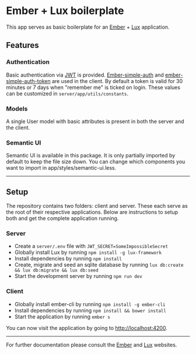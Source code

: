 # Ember + Lux boilerplate

This app serves as basic boilerplate for an [Ember](https://emberjs.com) + [Lux](https://github.com/postlight/lux) application.

## Features
### Authentication
Basic authentication via [JWT](https://jwt.io) is provided. [Ember-simple-auth](https://github.com/simplabs/ember-simple-auth) and [ember-simple-auth-token](https://github.com/jpadilla/ember-simple-auth-token) are used in the client. By default a token is valid for 30 minutes or 7 days when "remember me" is ticked on login. These values can be customized in `server/app/utils/constants`.

### Models
A single User model with basic attributes is present in both the server and the client.

### Semantic UI
Semantic UI is available in this package. It is only partially imported by default to keep the file size down. You can change which components you want to import in app/styles/semantic-ui.less.

---

## Setup
The repository contains two folders: client and server. These each serve as the root of their respective applications. Below are instructions to setup both and get the complete application running.

### Server

- Create a `server/.env` file with `JWT_SECRET=SomeImpossibleSecret`
- Globally install Lux by running `npm install -g lux-framework`
- Install dependencies by running `npm install`
- Create, migrate and seed an sqlite database by running `lux db:create && lux db:migrate && lux db:seed`
- Start the development server by running `npm run dev`

### Client

- Globally install ember-cli by running `npm install -g ember-cli`
- Install dependencies by running `npm install && bower install`
- Start the application by running `ember s`

You can now visit the application by going to <http://localhost:4200>.

---

For further documentation please consult the [Ember](https://emberjs.com) and [Lux](https://github.com/postlight/lux) websites.
